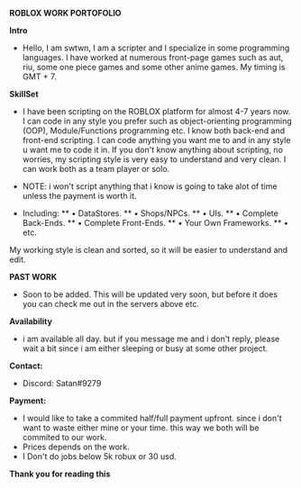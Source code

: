 __ROBLOX WORK PORTOFOLIO__

**Intro**
* Hello, I am swtwn, I am a scripter and I specialize in some programming languages. I have worked at numerous front-page games such as aut, riu, some one piece games and some other anime games. My timing is GMT + 7.

**SkillSet**
* I have been scripting on the ROBLOX platform for almost 4-7 years now. I can code in any style you prefer such as object-orienting programming (OOP), Module/Functions programming etc. I know both back-end and front-end scripting. I can code anything you want me to and in any style u want me to code it in. If you don't know anything about scripting, no worries, my scripting style is very easy to understand and very clean. I can work both as a team player or solo.
* NOTE: i won't script anything that i know is going to take alot of time unless the payment is worth it.

* Including:
  ** • DataStores.
  ** • Shops/NPCs.
  ** • UIs.
  ** • Complete Back-Ends.
  ** • Complete Front-Ends.
  ** • Your Own Frameworks.
  ** • etc.

My working style is clean and sorted, so it will be easier to understand and edit.

**PAST WORK**
* Soon to be added. This will be updated very soon, but before it does you can check me out in the servers above etc.

**Availability**
* i am available all day. but if you message me and i don't reply, please wait a bit since i am either sleeping or busy at some other project.

**Contact:**
* Discord: Satan#9279

**Payment:**
* I would like to take a commited half/full payment upfront. since i don't want to waste either mine or your time. this way we both will be commited to our work.
* Prices depends on the work.
* I Don't do jobs below 5k robux or 30 usd.

**Thank you for reading this**

